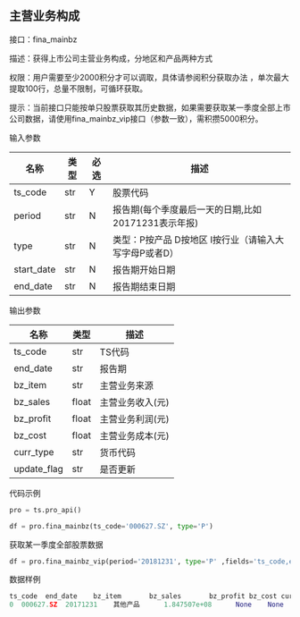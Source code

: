 ## 主营业务构成

接口：fina_mainbz

描述：获得上市公司主营业务构成，分地区和产品两种方式

权限：用户需要至少2000积分才可以调取，具体请参阅积分获取办法  ，单次最大提取100行，总量不限制，可循环获取。



提示：当前接口只能按单只股票获取其历史数据，如果需要获取某一季度全部上市公司数据，请使用fina_mainbz_vip接口（参数一致），需积攒5000积分。



输入参数

| 名称 | 类型 | 必选 | 描述 |
| --- | --- | --- | --- |
| ts_code | str | Y | 股票代码 |
| period | str | N | 报告期(每个季度最后一天的日期,比如20171231表示年报) |
| type | str | N | 类型：P按产品 D按地区 I按行业（请输入大写字母P或者D） |
| start_date | str | N | 报告期开始日期 |
| end_date | str | N | 报告期结束日期 |

输出参数

| 名称 | 类型 | 描述 |
| --- | --- | --- |
| ts_code | str | TS代码 |
| end_date | str | 报告期 |
| bz_item | str | 主营业务来源 |
| bz_sales | float | 主营业务收入(元) |
| bz_profit | float | 主营业务利润(元) |
| bz_cost | float | 主营业务成本(元) |
| curr_type | str | 货币代码 |
| update_flag | str | 是否更新 |

代码示例

```python
pro = ts.pro_api()

df = pro.fina_mainbz(ts_code='000627.SZ', type='P')
```

获取某一季度全部股票数据

```python
df = pro.fina_mainbz_vip(period='20181231', type='P' ,fields='ts_code,end_date,bz_item,bz_sales')
```

数据样例

```python
ts_code  end_date    bz_item       bz_sales       bz_profit bz_cost curr_type
0  000627.SZ  20171231    其他产品      1.847507e+08      None    None       CNY
```